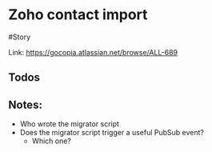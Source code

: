# Zoho contact import
#Story

Link: https://gocopia.atlassian.net/browse/ALL-689

## Todos


## Notes:
- Who wrote the migrator script
- Does the migrator script trigger a useful PubSub event? 
	- Which one?
